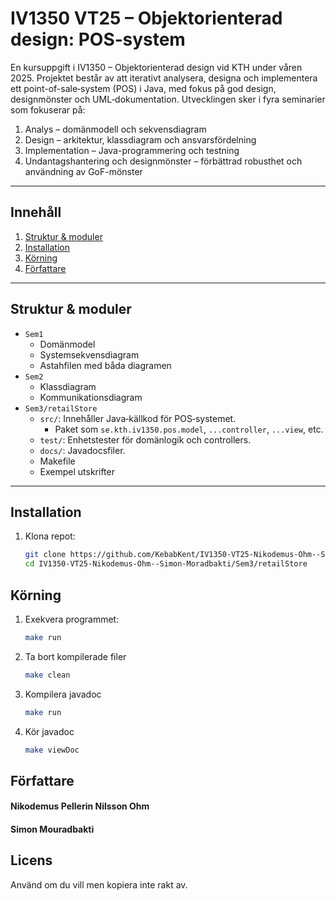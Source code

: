 # IV1350 VT25 – Objektorienterad design: POS‑system

En kursuppgift i IV1350 – Objektorienterad design vid KTH under våren 2025. Projektet består av att iterativt analysera, designa och implementera ett point-of-sale­­‑system (POS) i Java, med fokus på god design, designmönster och UML‑dokumentation. Utvecklingen sker i fyra seminarier som fokuserar på:

1. Analys – domänmodell och sekvensdiagram
2. Design – arkitektur, klassdiagram och ansvarsfördelning
3. Implementation – Java-programmering och testning
4. Undantagshantering och designmönster – förbättrad robusthet och användning av GoF-mönster

---

## Innehåll
1. [Struktur & moduler](#struktur--moduler)  
2. [Installation](#installation)  
3. [Körning](#körning)  
4. [Författare](#författare)

---

## Struktur & moduler
- `Sem1`
  - Domänmodel
  - Systemsekvensdiagram
  - Astahfilen med båda diagramen
- `Sem2`
  - Klassdiagram
  - Kommunikationsdiagram
- `Sem3/retailStore`
  - `src/`: Innehåller Java‑källkod för POS‑systemet.
    - Paket som `se.kth.iv1350.pos.model`, `...controller`, `...view`, etc.
  - `test/`: Enhetstester för domänlogik och controllers.
  - `docs/`: Javadocsfiler.
  - Makefile
  - Exempel utskrifter

---

## Installation
1. Klona repot:
   ```bash
   git clone https://github.com/KebabKent/IV1350-VT25-Nikodemus-Ohm--Simon-Moradbakti.git
   cd IV1350-VT25-Nikodemus-Ohm--Simon-Moradbakti/Sem3/retailStore

## Körning
1. Exekvera programmet:
   ```bash
   make run
   
2. Ta bort kompilerade filer
   ```bash
   make clean

3. Kompilera javadoc
   ```bash
   make run
   
5. Kör javadoc
   ```bash
   make viewDoc

## Författare
#### Nikodemus Pellerin Nilsson Ohm
#### Simon Mouradbakti

## Licens
Använd om du vill men kopiera inte rakt av.
